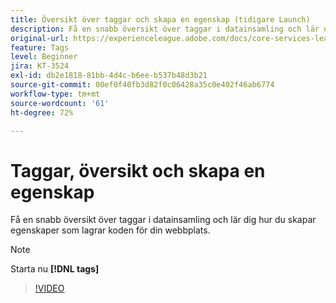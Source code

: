 ```yaml
---
title: Översikt över taggar och skapa en egenskap (tidigare Launch)
description: Få en snabb översikt över taggar i datainsamling och lär dig hur du skapar egenskaper som lagrar koden för din webbplats.
original-url: https://experienceleague.adobe.com/docs/core-services-learn/tutorials/launch-web/launch-overview-and-creating-properties.html
feature: Tags
level: Beginner
jira: KT-3524
exl-id: db2e1818-81bb-4d4c-b6ee-b537b48d3b21
source-git-commit: 00ef0f40fb3d82f0c06428a35c0e402f46ab6774
workflow-type: tm+mt
source-wordcount: '61'
ht-degree: 72%

---
```


# Taggar, översikt och skapa en egenskap

Få en snabb översikt över taggar i datainsamling och lär dig hur du skapar egenskaper som lagrar koden för din webbplats.

>[!NOTE]
>
> Starta nu **[!DNL tags]**

>[!VIDEO](https://video.tv.adobe.com/v/28727/?learn=on)
